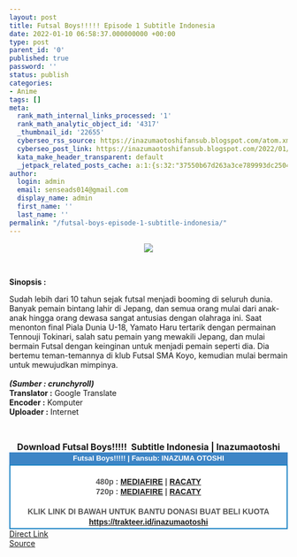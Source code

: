 ```yaml
---
layout: post
title: Futsal Boys!!!!! Episode 1 Subtitle Indonesia
date: 2022-01-10 06:58:37.000000000 +00:00
type: post
parent_id: '0'
published: true
password: ''
status: publish
categories:
- Anime
tags: []
meta:
  rank_math_internal_links_processed: '1'
  rank_math_analytic_object_id: '4317'
  _thumbnail_id: '22655'
  cyberseo_rss_source: https://inazumaotoshifansub.blogspot.com/atom.xml?start-index=1
  cyberseo_post_link: https://inazumaotoshifansub.blogspot.com/2022/01/futsal-boys-episode-1-subtitle-indonesia.html
  kata_make_header_transparent: default
  _jetpack_related_posts_cache: a:1:{s:32:"37550b67d263a3ce789993dc25046c5f";a:2:{s:7:"expires";i:1651054194;s:7:"payload";a:6:{i:0;a:1:{s:2:"id";i:22642;}i:1;a:1:{s:2:"id";i:23386;}i:2;a:1:{s:2:"id";i:24684;}i:3;a:1:{s:2:"id";i:24882;}i:4;a:1:{s:2:"id";i:24772;}i:5;a:1:{s:2:"id";i:23490;}}}}
author:
  login: admin
  email: senseads014@gmail.com
  display_name: admin
  first_name: ''
  last_name: ''
permalink: "/futsal-boys-episode-1-subtitle-indonesia/"
---
```

<div>
<div class="separator" style="clear: both; text-align: center;"><a href="https://blogger.googleusercontent.com/img/a/AVvXsEjgapSjphTgnblN62y_xL_rbbrO8uKY-yMtSe9MwwCvePxs-eGpebhl16hK3z7dRp_FQDwOZrtiuL3sU-YLPozP2jQMYNrFWdNDO930fy8JquZwHETG9Kh5aI4QEJdXNg3a_-d2pGAaEKqyzIDZWZYehcxL0E0YCNyEkSl3JUdheRDr2qlu9k5QBqpK=s450" style="margin-left: 1em; margin-right: 1em;"><img border="0" data-original-height="269" data-original-width="450" src="{{ site.baseurl }}/assets/2022/01/AVvXsEjgapSjphTgnblN62y_xL_rbbrO8uKY-yMtSe9MwwCvePxs-eGpebhl16hK3z7dRp_FQDwOZrtiuL3sU-YLPozP2jQMYNrFWdNDO930fy8JquZwHETG9Kh5aI4QEJdXNg3a_-d2pGAaEKqyzIDZWZYehcxL0E0YCNyEkSl3JUdheRDr2qlu9k5QBqpK=s16000" /></a></div>
<p><b><br /></b></div>
<p><b>Sinopsis :</b></p>
<div style="text-align: left;"><span face="&quot;trebuchet ms&quot; , sans-serif">Sudah lebih dari 10 tahun sejak futsal menjadi booming di seluruh dunia. Banyak pemain bintang lahir di Jepang, dan semua orang mulai dari anak-anak hingga orang dewasa sangat antusias dengan olahraga ini. Saat menonton final Piala Dunia U-18, Yamato Haru tertarik dengan permainan Tennouji Tokinari, salah satu pemain yang mewakili Jepang, dan mulai bermain Futsal dengan keinginan untuk menjadi pemain seperti dia. Dia bertemu teman-temannya di klub Futsal SMA Koyo, kemudian mulai bermain untuk mewujudkan mimpinya. &nbsp;</span></div>
<div style="text-align: left;"><span face="&quot;trebuchet ms&quot; , sans-serif"><br /></span></div>
<div style="text-align: left;"><span face="&quot;trebuchet ms&quot; , sans-serif"><b><i>(Sumber : crunchyroll)</i></b><br /></span></div>
<div style="text-align: center;">
<div style="text-align: left;"><span face="&quot;trebuchet ms&quot; , sans-serif"><b>Translator :</b> Google Translate</span></div>
<div style="text-align: left;"><span face="&quot;trebuchet ms&quot; , sans-serif"><b>Encoder :</b> Komputer</span></div>
<div style="text-align: left;"><span face="&quot;trebuchet ms&quot; , sans-serif"><b>Uploader :</b> Internet</span></div>
<p><span face="&quot;trebuchet ms&quot; , sans-serif"><br /></span></div>
<div style="text-align: center;"><span face="&quot;trebuchet ms&quot; , sans-serif" style="font-size: medium;"><b>Download Futsal Boys!!!!!&nbsp; Subtitle Indonesia | Inazumaotoshi</b></span></div>
<div style="margin: 0px; padding: 0px;">
<div align="center" style="background-color: #3d85c6; color: #339999; font-family: arial, geneva, sans-serif; line-height: 18.1875px; margin: 0px; padding: 2px;">
<div style="margin: 0px; padding: 0px;">
<div style="margin: 0px; padding: 0px;">
<div style="margin: 0px; padding: 0px;">
<div style="margin: 0px; padding: 0px;">
<div style="margin: 0px; padding: 0px;">
<div style="margin: 0px; padding: 0px;">
<div style="margin: 0px; padding: 0px;"><span style="font-size: small;"><b style="margin: 0px; padding: 0px;"><span class="Apple-style-span" face="&quot;trebuchet ms&quot; , sans-serif" style="margin: 0px; padding: 0px;"><span style="color: white; margin: 0px; padding: 0px;">Futsal Boys!!!!! | Fansub: INAZUMA&nbsp;</span></span></b><b style="margin: 0px; padding: 0px;"><span class="Apple-style-span" face="&quot;trebuchet ms&quot; , sans-serif" style="margin: 0px; padding: 0px;"><span style="color: white; margin: 0px; padding: 0px;">OTOSHI</span></span></b></span></div>
</div>
</div>
</div>
</div>
</div>
</div>
</div>
<div style="background-color: white; border: 2px solid rgb(31, 133, 198); font-family: arial, geneva, sans-serif; line-height: 18.1875px; margin: 0px; padding: 2px; text-align: justify;">
<div style="font-family: arial, helvetica, sans-serif; margin: 0px; padding: 0px; text-align: center;">
<div style="margin: 0px; padding: 0px;">
<div style="margin: 0px; padding: 0px;">
<div style="margin: 0px; padding: 0px;">
<div style="margin: 0px; padding: 0px;">
<div style="margin: 0px; padding: 0px;">
<div style="margin: 0px; padding: 0px;">
<div style="margin: 0px; padding: 0px;">
<div style="color: #555555;">&nbsp;</div>
<div style="color: #555555;"><b style="margin: 0px; padding: 0px;">480p : <a href="https://ouo.io/YDPzi5f" target="_blank" rel="noopener">MEDIAFIRE</a> | <a href="https://ouo.io/Sy3OV7" target="_blank" rel="noopener">RACATY</a></b></div>
<div style="color: #555555;"><b style="margin: 0px; padding: 0px;">720p :&nbsp;</b><b style="margin: 0px; padding: 0px;"><a href="https://ouo.io/dxzRMm" target="_blank" rel="noopener">MEDIAFIRE</a> | <a href="https://ouo.io/T4GxxN" target="_blank" rel="noopener">RACATY</a></b></div>
<div style="color: #555555;"><b style="margin: 0px; padding: 0px;">&nbsp;</b></div>
<div style="color: #555555;"><b style="margin: 0px; padding: 0px;">KLIK LINK DI BAWAH UNTUK BANTU DONASI BUAT BELI KUOTA</b></div>
<div style="color: #555555;"><b style="margin: 0px; padding: 0px;"><a href="https://trakteer.id/inazumaotoshi" target="_blank" rel="noopener">https://trakteer.id/inazumaotoshi</a><br /></b></div>
<div style="color: #555555;"></div>
</div>
</div>
</div>
</div>
</div>
</div>
</div>
</div>
</div>
</div>
<link rel="stylesheet" href="https://cdnjs.cloudflare.com/ajax/libs/font-awesome/4.7.0/css/font-awesome.min.css" />
<div class="divbtn"> <a href="https://handymansurrender.com/fihup8buzv?key=94550f7ce39444073321dde3b8782f97" class="btn"><i class="fa fa-download"></i> Direct Link</a> <br /><a href="https://inazumaotoshifansub.blogspot.com/2022/01/futsal-boys-episode-1-subtitle-indonesia.html">Source</a> </div>

